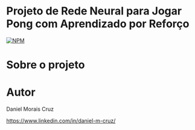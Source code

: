 # Projeto de Rede Neural para Jogar Pong com Aprendizado por Reforço
[![NPM](https://img.shields.io/npm/l/react)](https://github.com/DanielMoraisCruz/AI-Jogando-Pong/blob/main/LICENSE) 

# Sobre o projeto


# Autor

Daniel Morais Cruz

https://www.linkedin.com/in/daniel-m-cruz/
